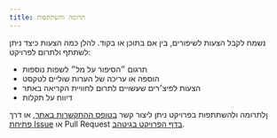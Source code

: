 ```yaml
---
title: תרומה והשתתפות
---
```


נשמח לקבל הצעות לשיפורים, בין אם בתוכן או בקוד. להלן כמה הצעות כיצד ניתן לשתתף ולתרום לפרויקט:

- תרגום ״הסיפור על מל״ לשפות נוספות
- הוספה או עריכה של הערות שוליים לטקסט
- הצעות לפיצ׳רים שעשויים לתרום לחוויית הקריאה באתר
- דיווח על תקלות

ןלתרומה ולהשתתפות בפרויקט ניתן ליצור קשר [בטופס ההתקשרות באתר](/contact), או דרך [פתיחת Issue](https://github.com/tomerlichtash/mels-loop/issues/new) או Pull Request [בדף הפרויקט בגיטהב](https://github.com/tomerlichtash/mels-loop/).

